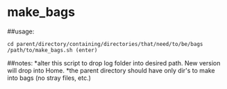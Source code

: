 # make_bags

##usage: 
```
cd parent/directory/containing/directories/that/need/to/be/bags
/path/to/make_bags.sh (enter)
```

##notes:
*alter this script to drop log folder into desired path. New version will drop into Home. 
*the parent directory should have only dir's to make into bags (no stray files, etc.)

